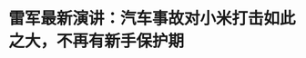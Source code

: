 <!DOCTYPE html>
<html lang="zh-CN">

<head>
    
<title>雷军最新演讲：汽车事故对小米打击如此之大，不再有新手保护期_腾讯新闻</title>
<meta name="keywords" content="雷军,汽车事故,小米汽车,小米,soc芯片,汽车安全,交通事故,soc">
<meta name="description" content="界面新闻记者 | 宋佳楠5月15日晚，有消息称，雷军在小米价值观大赛后面向所有小米员工发表了最新演讲，内容涉及此前备受外界关注的小米SU7事故，以及自研手机SoC芯片玄戒O1的相关消息。雷军提到，三月底的一场交通事故给小米带来了巨大影响。“我们受到了狂风暴雨般的质疑、批评和指责，我和同事们一样，一下子都懵了。但是...">
<meta name="author" content="腾讯网">
<meta name="copyright" content="Copyright 1998 - 2025 Tencent. All Rights Reserved">
<meta property="og:type" content="news" />

<meta property="og:title" content="雷军最新演讲：汽车事故对小米打击如此之大，不再有新手保护期_腾讯新闻" />
<meta property="og:description" content="界面新闻记者 | 宋佳楠5月15日晚，有消息称，雷军在小米价值观大赛后面向所有小米员工发表了最新演讲，内容涉及此前备受外界关注的小米SU7事故，以及自研手机SoC芯片玄戒O1的相关消息。雷军提到，三月底的一场交通事故给小米带来了巨大影响。“我们受到了狂风暴雨般的质疑、批评和指责，我和同事们一样，一下子都懵了。但是..." />
<meta property="og:url" content="https://news.qq.com/rain/a/20250516A036IM00" />
<meta property="og:image" content="https://inews.gtimg.com/news_ls/OTtNxvWna6-8s5TcJ3FoQSyRXzFhjIE9ZdByalN0lJ_rkAA_640330/0" />
<meta property="article:author" content="界面新闻" />
<meta property="article:published_time" content="2025-05-16 10:36:14" />
<meta property="category" content="auto" />

<meta name="baidu-site-verification" content="jJeIJ5X7pP" />
    <meta charset="utf-8" />
<meta http-equiv="X-UA-Compatible" content="IE=Edge" />
<meta name="viewport" content="width=device-width, initial-scale=1, shrink-to-fit=no" />
<link rel="dns-prefetch" href="mat1.gtimg.com">
<link rel="dns-prefetch" href="i.news.qq.com">
<link rel="shortcut icon" href="https://mat1.gtimg.com/qqcdn/qqindex2021/favicon.ico">
<script nomodule="true" src="https://mat1.gtimg.com/qqcdn/qqindex2021/common-static/20240515201444/core3-37-1.min.js"></script>
<script>
  try {
    if (!window.IntersectionObserver) {
      var observerScript = document.createElement('script');
      observerScript.src = "https://mat1.gtimg.com/qqcdn/qqindex2021/common-static/20241024141058/intersection-observer-polyfill.js";
      document.head.appendChild(observerScript);
    }
  } catch (error) {}
</script>

<script>
  try {
    if (!Element.prototype.scrollTo) {
      var scrollScript = document.createElement('script');
      scrollScript.src = "https://mat1.gtimg.com/qqcdn/qqindex2021/common-static/20241025153001/scroll-behavior-polyfill.js";
      document.head.appendChild(scrollScript);
    }
  } catch (error) {}
</script>
<script>
  try {
    if ('scrollRestoration' in window.history) {
      window.history.scrollRestoration = 'manual';
    }
    window.isPcClient = Boolean(window.electron) && (
      window.navigator.userAgent.indexOf('pc-client') > 0 ||
      window.navigator.userAgent.indexOf('TencentNews') > 0
    );
  } catch {}
</script>
<script>
  try {
    if (window.isPcClient) {
      var bodyStyle = document.createElement('style');
      bodyStyle.innerText = 'body{ zoom: 0.95 }';
      document.head.appendChild(bodyStyle);
    }
  } catch {}
</script>
<script>
  window.DATA = {"url":"https://view.inews.qq.com/a/20250516A036IM00","article_id":"20250516A036IM00","article_type":"0","title":"雷军最新演讲：汽车事故对小米打击如此之大，不再有新手保护期","desc":"界面新闻记者 | 宋佳楠5月15日晚，有消息称，雷军在小米价值观大赛后面向所有小米员工发表了最新演讲，内容涉及此前备受外界关注的小米SU7事故，以及自研手机SoC芯片玄戒O1的相关消息。雷军提到，三月底的一场交通事故给小米带来了巨大影响。“我们受到了狂风暴雨般的质疑、批评和指责，我和同事们一样，一下子都懵了。但是...","iNewsRecommendLevel":1,"abstract":"界面新闻记者 | 宋佳楠5月15日晚，有消息称，雷军在小米价值观大赛后面向所有小米员工发表了最新演讲，内容涉及此前备受外界关注的小米SU7事故，以及自研手机SoC芯片玄戒O1的相关消息。雷军提到，三月底的一场交通事故给小米带来了巨大影响。“我们受到了狂风暴雨般的质疑、批评和指责，我和同事们一样，一下子都懵了。但是...","catalog1":"auto","ad_channel_sign":"auto","introduction":"","media":"界面新闻","media_id":"5564731","pubtime":"2025-05-16 10:36:14","comment_id":"8412234447","political":0,"cmsId":"20250516A036IM00","cms_id":"20250516A036IM00","closeAllAd":0,"closeAllFavorite":false,"originContent":{"directory":{"ai_list":null,"enable":2,"list":null},"key_points_show":["小米创始人雷军首次回应SU7事故，表示受到狂风暴雨般的指责，意识到公众对小米的高期待和严要求。","雷军表示，小米不再只是行业新人，需要承担起大公司、行业领导者的责任，汽车安全领域要做到行业领先。","预计月底发布自主研发的手机SoC芯片玄戒O1，这是小米造芯10年阶段性的成果，也是小米突破硬核科技的新起点。","由于事故影响，小米取消了原计划的很多庆典、总结、规划活动，要认真总结过去5年的得与失。"],"text":"\u003cdiv class=\"rich_media_content\"\u003e\u003cblockquote\u003e\u003cp\u003e界面新闻记者 | 宋佳楠\u003c/p\u003e\u003c/blockquote\u003e\u003c!--VIDEO_0--\u003e\u003cp type=\"desc\" style=\"color: rgb(136, 136, 136); font-size: 13px; line-height: 14px; margin-bottom: 22px; margin-top: 8px; text-align: center\"\u003e雷军最新线下演讲，首次回应SU7事故，“受到了狂风暴雨般的指责”，公众对小米的要求远超想象，小米会成为行业同档最安全的车\u003c/p\u003e\u003cp\u003e5月15日晚，有消息称，\u003c!--VERTICAL_CARD_BEGIN_0--\u003e雷军\u003c!--VERTICAL_CARD_END_0--\u003e在小米价值观大赛后面向所有小米员工发表了最新演讲，内容涉及此前备受外界关注的小米SU7事故，以及自研手机SoC芯片玄戒O1的相关消息。\u003c/p\u003e\u003cp\u003e雷军提到，三月底的一场交通事故给小米带来了巨大影响。“我们受到了狂风暴雨般的质疑、批评和指责，我和同事们一样，一下子都懵了。但是谁也没有想到，这一场事故的影响如此之大，对我们\u003c!--SECURE_LINK_BEGIN_0--\u003e小米\u003c!--SECURE_LINK_END_0--\u003e的打击也如此之大。”\u003c/p\u003e\u003cp\u003e雷军称，这场事故让小米意识到公众对其的高期待和严要求，也标志着小米不再只是行业新人，而需要承担起大公司、行业领导者的责任。\u003c/p\u003e\u003cp\u003e他还回顾了四年前小米决定造车时，自己就对汽车安全问题格外担忧。然而，事故的发生让他们认识到，公众的期待远超想象，小米必须在汽车安全领域做到行业领先，甚至成为最安全的车，而不仅仅是合规或达到行业平均水平。\u003c/p\u003e\u003cp\u003e此外，雷军在演讲中宣布，小米自主研发的手机SoC芯片 “玄戒O1” 预计月底发布，称这是小米造芯10年阶段性的成果，也是小米突破硬核科技的新起点。\u003c/p\u003e\u003cp\u003e今年是小米的15周年。雷军透露，原计划有很多庆典、总结、规划活动，但大部分都取消了。他认为，还是要认真总结过去5年的得与失。\u003c/p\u003e\u003ch3\u003e\u003cstrong\u003e以下为演讲摘录：\u003c/strong\u003e\u003c/h3\u003e\u003cp\u003e今年是我们小米创业的15周年，这是一个大日子，我们也为15周年准备了一系列的庆典活动。 但是，三月底，一场突如其来的交通事故把这一切都击碎了。我们受到了狂风暴雨般的质疑、批评和指责，我和同事们一样，一下子都懵了。\u003c/p\u003e\u003cp\u003e一位熟悉汽车行业的朋友告诉我：“造车，遭遇交通事故在所难免。” 但是谁也没有想到，这一场事故的影响如此之大，对我们小米的打击也如此之大。\u003c/p\u003e\u003cp\u003e回想四年前，我们决定造车的时候，我就一直特别担心安全问题，所以我们对于汽车的质量和安全无比地重视。经过汽车团队这么多同事们三四年的努力，我们SU7在上市的一年多的时间里面，我觉得质量一直是我们引以为傲的东西，我们在参与的所有的权威机构的评测里面都拿到了最高分。但，万万没有想到，这场交通事故，让我们意识到，公众对我们的期待和要求远超了想象。\u003c!--MID_AD_0--\u003e\u003c!--EOP_0--\u003e\u003c/p\u003e\u003c!--MID_ARTICLE_AD_0--\u003e\u003c!--PARAGRAPH_0--\u003e\u003cp\u003e其实此刻我才真正地意识到，我们一直觉得我们是汽车行业的新人，我们是一家创业的公司。但这一次的事件让我深深地理解，小米今天的规模、影响力、社会关注度都到了非常高的地方，社会和公众要求我们去承担一家真正的大公司行业领导者的责任。我们深刻地意识到，这是我15年的小米无可回避的责任。\u003c!--MID_AD_1--\u003e\u003c!--EOP_1--\u003e\u003c/p\u003e\u003c!--MID_ARTICLE_AD_1--\u003e\u003c!--PARAGRAPH_1--\u003e\u003cp\u003e所以今天我想跟大家分享的是，15岁的小米，不再是行业的新人，我们在任何一个产业里面都没有了新手保护期，我们要有更高的标准和目标。\u003c/p\u003e\u003cp\u003e所以，谈到汽车安全。我想跟大家说的是，我们要在汽车安全的领域成为同档最安全的车。我们要做的不仅仅是合规，也不仅仅是行业领先水平，我们要做的是作为汽车行业的领导者，做出 (超越) 行业水平的安全。\u003c/p\u003e\u003cp\u003e在今年的4月1号，我就在微博中对公众说，小米绝不回避任何问题。绝不回避，就是要求我们直面问题，直面自己，有错就改，持续改进。要做到这一条，我知道非常非常的不容易，这需要我们每个人高度重视，需要我们整个团队齐心协力、团结一心，共同努力。\u003c!--MID_AD_2--\u003e\u003c!--EOP_2--\u003e\u003c/p\u003e\u003c!--MID_ARTICLE_AD_2--\u003e\u003c!--PARAGRAPH_2--\u003e\u003cp\u003e过去的一个多月，我跟集团的管理层、汽车部的同学们开了无数次会。其实会议的主旨只有一条——我们如何系统地去解决问题？我们如何拿出更有说服力的经营和治理表现，去回应公众对我们更高的要求？\u003c/p\u003e\u003cp\u003e今年是小米的15周年，我们原计划规划了很多很多的庆典、总结、规划的活动，但大部分都取消了。无论如何，借这个机会，我认为我们还是要认真地总结一下过去5年的得与失。\u003c/p\u003e\u003cp\u003e我个人认为，小米在过去的5年，最重要的就是我们始终坚持了技术为本。5年前，我们提出了全新的目标 —— 致力成为全球新一代的硬核科技的引领者。5年前，我们明确地承诺了五年的研发投入要超过1000亿，要加大核心技术的研发，到现在，我们大约投了1050亿，今年一年的投入预计就会超过300个亿。\u003c!--MID_AD_3--\u003e\u003c!--EOP_3--\u003e\u003c/p\u003e\u003c!--MID_ARTICLE_AD_3--\u003e\u003c!--PARAGRAPH_3--\u003e\u003cp\u003e今天在这里，我想跟大家分享一个无比重要的消息：我们自主研发的手机SoC芯片 玄戒O1，预计月底发布。\u003c/p\u003e\u003cp\u003e这是我们小米造芯10年阶段性的成果，也是小米突破硬核科技的新起点。造芯片是公众和米粉朋友们对我们殷切的期待，更是小米迈向硬核科技引领者的必由之路，我们小米将勇往直前。\u003c/p\u003e\u003cp\u003e2019年，是我们曾经非常困难的一段时间，那时我们面临着内忧外患的各种问题。就是在那一年年底的供应商大会上，我跟产业链的合作伙伴说过这句话：“疾风知劲草，路遥知马力。 ”我相信，到今天为止，各位合作伙伴们可能都清晰地看到，今天的小米比5年前强大了很多。到今天为止，我们小米已经创办了15年。 这么多年的跌宕起伏，风雨历程，我们都已经证明了我们的韧性。\u003c!--MID_AD_4--\u003e\u003c!--EOP_4--\u003e\u003c/p\u003e\u003c!--MID_ARTICLE_AD_4--\u003e\u003c!--PARAGRAPH_4--\u003e\u003cp\u003e我还记得创办的时候，我以为大家需要15年时间才能真正理解和认可小米，今天看来，我们还是太乐观了，15年还不够。但没有关系，我们就继续走下去，直到我们被完全证明的那一天。\u003c/p\u003e\u003cp\u003e今天的小米远远不是最强大的，但我相信，在坚持、韧性、不服输、打不倒的方面，没有人比我们更有毅力，更有耐心。\u003c/p\u003e\u003cdiv powered-by=\"qqnews_ex-editor\"\u003e\u003c/div\u003e\u003cstyle\u003e.rich_media_content{--news-tabel-th-night-color: #444444;--news-font-day-color: #333;--news-font-night-color: #d9d9d9;--news-bottom-distance: 22px}.rich_media_content p:not([data-exeditor-arbitrary-box=image-box]){letter-spacing:.5px;line-height:30px;margin-bottom:var(--news-bottom-distance);word-wrap:break-word}.rich_media_content{color:var(--news-font-day-color);font-size:18px}@media(prefers-color-scheme:dark){body:not([data-weui-theme=light]):not([dark-mode-disable=true]) .rich_media_content p:not([data-exeditor-arbitrary-box=image-box]){letter-spacing:.5px;line-height:30px;margin-bottom:var(--news-bottom-distance);word-wrap:break-word}body:not([data-weui-theme=light]):not([dark-mode-disable=true]) .rich_media_content{color:var(--news-font-night-color)}}.data_color_scheme_dark .rich_media_content p:not([data-exeditor-arbitrary-box=image-box]){letter-spacing:.5px;line-height:30px;margin-bottom:var(--news-bottom-distance);word-wrap:break-word}.data_color_scheme_dark .rich_media_content{color:var(--news-font-night-color)}.data_color_scheme_dark .rich_media_content{font-size:18px}.rich_media_content p[data-exeditor-arbitrary-box=image-box]{margin-bottom:11px}.rich_media_content\u003ediv:not(.qnt-video),.rich_media_content\u003esection{margin-bottom:var(--news-bottom-distance)}.rich_media_content hr{margin-bottom:var(--news-bottom-distance)}.rich_media_content .link_list{margin:0;margin-top:20px;min-height:0!important}.rich_media_content blockquote{background:#f9f9f9;border-left:6px solid #ccc;margin:1.5em 10px;padding:.5em 10px}.rich_media_content blockquote p{margin-bottom:0!important}.data_color_scheme_dark .rich_media_content blockquote{background:#323232}@media(prefers-color-scheme:dark){body:not([data-weui-theme=light]):not([dark-mode-disable=true]) .rich_media_content blockquote{background:#323232}}.rich_media_content ol[data-ex-list]{--ol-start: 1;--ol-list-style-type: decimal;list-style-type:none;counter-reset:olCounter calc(var(--ol-start,1) - 1);position:relative}.rich_media_content ol[data-ex-list]\u003eli\u003e:first-child::before{content:counter(olCounter,var(--ol-list-style-type)) '. ';counter-increment:olCounter;font-variant-numeric:tabular-nums;display:inline-block}.rich_media_content ul[data-ex-list]{--ul-list-style-type: circle;list-style-type:none;position:relative}.rich_media_content ul[data-ex-list].nonUnicode-list-style-type\u003eli\u003e:first-child::before{content:var(--ul-list-style-type) ' ';font-variant-numeric:tabular-nums;display:inline-block;transform:scale(0.5)}.rich_media_content ul[data-ex-list].unicode-list-style-type\u003eli\u003e:first-child::before{content:var(--ul-list-style-type) ' ';font-variant-numeric:tabular-nums;display:inline-block;transform:scale(0.8)}.rich_media_content ol:not([data-ex-list]){padding-left:revert}.rich_media_content ul:not([data-ex-list]){padding-left:revert}.rich_media_content table{display:table;border-collapse:collapse;margin-bottom:var(--news-bottom-distance)}.rich_media_content table th,.rich_media_content table td{word-wrap:break-word;border:1px solid #ddd;white-space:nowrap;padding:2px 5px}.rich_media_content table th{font-weight:700;background-color:#f0f0f0;text-align:left}.rich_media_content table p{margin-bottom:0!important}.data_color_scheme_dark .rich_media_content table th{background:var(--news-tabel-th-night-color)}@media(prefers-color-scheme:dark){body:not([data-weui-theme=light]):not([dark-mode-disable=true]) .rich_media_content table th{background:var(--news-tabel-th-night-color)}}.rich_media_content .qqnews_image_desc,.rich_media_content p[type=om-image-desc]{line-height:20px!important;text-align:center!important;font-size:14px!important;color:#666!important}.rich_media_content div[data-exeditor-arbitrary-box=wrap]:not([data-exeditor-arbitrary-box-special-style]){max-width:100%}.rich_media_content .qqnews-content{--wmfont: 0;--wmcolor: transparent;font-size:var(--wmfont);color:var(--wmcolor);line-height:var(--wmfont)!important;margin-bottom:var(--wmfont)!important}.rich_media_content .qqnews_sign_emphasis{background:#f7f7f7}.rich_media_content .qqnews_sign_emphasis ol{word-wrap:break-word;border:none;color:#5c5c5c;line-height:28px;list-style:none;margin:14px 0 6px;padding:16px 15px 4px}.rich_media_content .qqnews_sign_emphasis p{margin-bottom:12px!important}.rich_media_content .qqnews_sign_emphasis ol\u003eli\u003ep{padding-left:30px}.rich_media_content .qqnews_sign_emphasis ol\u003eli{list-style:none}.rich_media_content .qqnews_sign_emphasis ol\u003eli\u003ep:first-child::before{margin-left:-30px;content:counter(olCounter,decimal) ''!important;counter-increment:olCounter!important;font-variant-numeric:tabular-nums!important;background:#37f;border-radius:2px;color:#fff;font-size:15px;font-style:normal;text-align:center;line-height:18px;width:18px;height:18px;margin-right:12px;position:relative;top:-1px}.data_color_scheme_dark .rich_media_content .qqnews_sign_emphasis{background:#262626}.data_color_scheme_dark .rich_media_content .qqnews_sign_emphasis ol\u003eli\u003ep{color:#a9a9a9}@media(prefers-color-scheme:dark){body:not([data-weui-theme=light]):not([dark-mode-disable=true]) .rich_media_content .qqnews_sign_emphasis{background:#262626}body:not([data-weui-theme=light]):not([dark-mode-disable=true]) .rich_media_content .qqnews_sign_emphasis ol\u003eli\u003ep{color:#a9a9a9}}.rich_media_content h1,.rich_media_content h2,.rich_media_content h3,.rich_media_content h4,.rich_media_content h5,.rich_media_content h6{margin-bottom:var(--news-bottom-distance);font-weight:700}.rich_media_content h1{font-size:20px}.rich_media_content h2,.rich_media_content h3{font-size:19px}.rich_media_content h4,.rich_media_content h5,.rich_media_content h6{font-size:18px}.rich_media_content li:empty{display:none}.rich_media_content ul,.rich_media_content ol{margin-bottom:var(--news-bottom-distance)}.rich_media_content div\u003ep:only-child{margin-bottom:0!important}.rich_media_content .cms-cke-widget-title-wrap p{margin-bottom:0!important}\u003c/style\u003e\u003c/div\u003e","version":"v2"},"originAttribute":{"VERTICAL_CARD_BEGIN_0":{"a_version":"21_android_7.4.57","desc":"雷军","detail_url":"qqnews://article_9528?act=ai_chat\u0026vertical_card_type=ai\u0026vertical_card_desc=%E9%9B%B7%E5%86%9B\u0026a_version=21_android_7.4.57\u0026i_version=11.0_qqnews_7.4.70","i_version":"11.0_qqnews_7.4.70","previous_context":"界面新闻记者 | 宋佳楠雷军最新线下演讲，首次回应SU7事故，“受到了狂风暴雨般的指责”，公众对小米的要求远超想象，小米会成为行业同档最安全的车5月15日晚，有消息称，","subsequent_context":"在小米价值观大赛后面向所有小米员工发表了最新演讲，内容涉及此前备受外界关注的小米SU7事故，以及自研手机SoC芯片玄戒O1的相关消息。雷军提到，三月底的一场交通事故给小米带来了巨大影响。“我们受到了狂","type":"ai","url":"qqnews://article_9528?act=ai_chat\u0026vertical_card_type=ai\u0026vertical_card_desc=%E9%9B%B7%E5%86%9B\u0026jumpinfo=%7B%22scene%22%3A%22algo_scribe_words%22%2C%22sentence%22%3A%22%E9%9B%B7%E5%86%9B%22%2C%22sentenceContext%22%3A%22%E7%95%8C%E9%9D%A2%E6%96%B0%E9%97%BB%E8%AE%B0%E8%80%85+%7C+%E5%AE%8B%E4%BD%B3%E6%A5%A0%E9%9B%B7%E5%86%9B%E6%9C%80%E6%96%B0%E7%BA%BF%E4%B8%8B%E6%BC%94%E8%AE%B2%EF%BC%8C%E9%A6%96%E6%AC%A1%E5%9B%9E%E5%BA%94SU7%E4%BA%8B%E6%95%85%EF%BC%8C%E2%80%9C%E5%8F%97%E5%88%B0%E4%BA%86%E7%8B%82%E9%A3%8E%E6%9A%B4%E9%9B%A8%E8%88%AC%E7%9A%84%E6%8C%87%E8%B4%A3%E2%80%9D%EF%BC%8C%E5%85%AC%E4%BC%97%E5%AF%B9%E5%B0%8F%E7%B1%B3%E7%9A%84%E8%A6%81%E6%B1%82%E8%BF%9C%E8%B6%85%E6%83%B3%E8%B1%A1%EF%BC%8C%E5%B0%8F%E7%B1%B3%E4%BC%9A%E6%88%90%E4%B8%BA%E8%A1%8C%E4%B8%9A%E5%90%8C%E6%A1%A3%E6%9C%80%E5%AE%89%E5%85%A8%E7%9A%84%E8%BD%A65%E6%9C%8815%E6%97%A5%E6%99%9A%EF%BC%8C%E6%9C%89%E6%B6%88%E6%81%AF%E7%A7%B0%EF%BC%8C%7B%E9%9B%B7%E5%86%9B%7D%E5%9C%A8%E5%B0%8F%E7%B1%B3%E4%BB%B7%E5%80%BC%E8%A7%82%E5%A4%A7%E8%B5%9B%E5%90%8E%E9%9D%A2%E5%90%91%E6%89%80%E6%9C%89%E5%B0%8F%E7%B1%B3%E5%91%98%E5%B7%A5%E5%8F%91%E8%A1%A8%E4%BA%86%E6%9C%80%E6%96%B0%E6%BC%94%E8%AE%B2%EF%BC%8C%E5%86%85%E5%AE%B9%E6%B6%89%E5%8F%8A%E6%AD%A4%E5%89%8D%E5%A4%87%E5%8F%97%E5%A4%96%E7%95%8C%E5%85%B3%E6%B3%A8%E7%9A%84%E5%B0%8F%E7%B1%B3SU7%E4%BA%8B%E6%95%85%EF%BC%8C%E4%BB%A5%E5%8F%8A%E8%87%AA%E7%A0%94%E6%89%8B%E6%9C%BASoC%E8%8A%AF%E7%89%87%E7%8E%84%E6%88%92O1%E7%9A%84%E7%9B%B8%E5%85%B3%E6%B6%88%E6%81%AF%E3%80%82%E9%9B%B7%E5%86%9B%E6%8F%90%E5%88%B0%EF%BC%8C%E4%B8%89%E6%9C%88%E5%BA%95%E7%9A%84%E4%B8%80%E5%9C%BA%E4%BA%A4%E9%80%9A%E4%BA%8B%E6%95%85%E7%BB%99%E5%B0%8F%E7%B1%B3%E5%B8%A6%E6%9D%A5%E4%BA%86%E5%B7%A8%E5%A4%A7%E5%BD%B1%E5%93%8D%E3%80%82%E2%80%9C%E6%88%91%E4%BB%AC%E5%8F%97%E5%88%B0%E4%BA%86%E7%8B%82%22%2C%22source%22%3A%22article_sharepage_scribewords%22%7D","urls":{"qqcom":{"pc_url":"qqnews://article_9528?act=ai_chat\u0026vertical_card_type=ai\u0026vertical_card_desc=%E9%9B%B7%E5%86%9B\u0026jumpinfo=%7B%22scene%22%3A%22algo_scribe_words%22%2C%22sentence%22%3A%22%E9%9B%B7%E5%86%9B%22%2C%22sentenceContext%22%3A%22%E7%95%8C%E9%9D%A2%E6%96%B0%E9%97%BB%E8%AE%B0%E8%80%85+%7C+%E5%AE%8B%E4%BD%B3%E6%A5%A0%E9%9B%B7%E5%86%9B%E6%9C%80%E6%96%B0%E7%BA%BF%E4%B8%8B%E6%BC%94%E8%AE%B2%EF%BC%8C%E9%A6%96%E6%AC%A1%E5%9B%9E%E5%BA%94SU7%E4%BA%8B%E6%95%85%EF%BC%8C%E2%80%9C%E5%8F%97%E5%88%B0%E4%BA%86%E7%8B%82%E9%A3%8E%E6%9A%B4%E9%9B%A8%E8%88%AC%E7%9A%84%E6%8C%87%E8%B4%A3%E2%80%9D%EF%BC%8C%E5%85%AC%E4%BC%97%E5%AF%B9%E5%B0%8F%E7%B1%B3%E7%9A%84%E8%A6%81%E6%B1%82%E8%BF%9C%E8%B6%85%E6%83%B3%E8%B1%A1%EF%BC%8C%E5%B0%8F%E7%B1%B3%E4%BC%9A%E6%88%90%E4%B8%BA%E8%A1%8C%E4%B8%9A%E5%90%8C%E6%A1%A3%E6%9C%80%E5%AE%89%E5%85%A8%E7%9A%84%E8%BD%A65%E6%9C%8815%E6%97%A5%E6%99%9A%EF%BC%8C%E6%9C%89%E6%B6%88%E6%81%AF%E7%A7%B0%EF%BC%8C%7B%E9%9B%B7%E5%86%9B%7D%E5%9C%A8%E5%B0%8F%E7%B1%B3%E4%BB%B7%E5%80%BC%E8%A7%82%E5%A4%A7%E8%B5%9B%E5%90%8E%E9%9D%A2%E5%90%91%E6%89%80%E6%9C%89%E5%B0%8F%E7%B1%B3%E5%91%98%E5%B7%A5%E5%8F%91%E8%A1%A8%E4%BA%86%E6%9C%80%E6%96%B0%E6%BC%94%E8%AE%B2%EF%BC%8C%E5%86%85%E5%AE%B9%E6%B6%89%E5%8F%8A%E6%AD%A4%E5%89%8D%E5%A4%87%E5%8F%97%E5%A4%96%E7%95%8C%E5%85%B3%E6%B3%A8%E7%9A%84%E5%B0%8F%E7%B1%B3SU7%E4%BA%8B%E6%95%85%EF%BC%8C%E4%BB%A5%E5%8F%8A%E8%87%AA%E7%A0%94%E6%89%8B%E6%9C%BASoC%E8%8A%AF%E7%89%87%E7%8E%84%E6%88%92O1%E7%9A%84%E7%9B%B8%E5%85%B3%E6%B6%88%E6%81%AF%E3%80%82%E9%9B%B7%E5%86%9B%E6%8F%90%E5%88%B0%EF%BC%8C%E4%B8%89%E6%9C%88%E5%BA%95%E7%9A%84%E4%B8%80%E5%9C%BA%E4%BA%A4%E9%80%9A%E4%BA%8B%E6%95%85%E7%BB%99%E5%B0%8F%E7%B1%B3%E5%B8%A6%E6%9D%A5%E4%BA%86%E5%B7%A8%E5%A4%A7%E5%BD%B1%E5%93%8D%E3%80%82%E2%80%9C%E6%88%91%E4%BB%AC%E5%8F%97%E5%88%B0%E4%BA%86%E7%8B%82%22%2C%22source%22%3A%22article_sharepage_scribewords%22%7D"},"web":{"h5_url":"qqnews://article_9528?act=ai_chat\u0026vertical_card_type=ai\u0026vertical_card_desc=%E9%9B%B7%E5%86%9B\u0026jumpinfo=%7B%22scene%22%3A%22algo_scribe_words%22%2C%22sentence%22%3A%22%E9%9B%B7%E5%86%9B%22%2C%22sentenceContext%22%3A%22%E7%95%8C%E9%9D%A2%E6%96%B0%E9%97%BB%E8%AE%B0%E8%80%85+%7C+%E5%AE%8B%E4%BD%B3%E6%A5%A0%E9%9B%B7%E5%86%9B%E6%9C%80%E6%96%B0%E7%BA%BF%E4%B8%8B%E6%BC%94%E8%AE%B2%EF%BC%8C%E9%A6%96%E6%AC%A1%E5%9B%9E%E5%BA%94SU7%E4%BA%8B%E6%95%85%EF%BC%8C%E2%80%9C%E5%8F%97%E5%88%B0%E4%BA%86%E7%8B%82%E9%A3%8E%E6%9A%B4%E9%9B%A8%E8%88%AC%E7%9A%84%E6%8C%87%E8%B4%A3%E2%80%9D%EF%BC%8C%E5%85%AC%E4%BC%97%E5%AF%B9%E5%B0%8F%E7%B1%B3%E7%9A%84%E8%A6%81%E6%B1%82%E8%BF%9C%E8%B6%85%E6%83%B3%E8%B1%A1%EF%BC%8C%E5%B0%8F%E7%B1%B3%E4%BC%9A%E6%88%90%E4%B8%BA%E8%A1%8C%E4%B8%9A%E5%90%8C%E6%A1%A3%E6%9C%80%E5%AE%89%E5%85%A8%E7%9A%84%E8%BD%A65%E6%9C%8815%E6%97%A5%E6%99%9A%EF%BC%8C%E6%9C%89%E6%B6%88%E6%81%AF%E7%A7%B0%EF%BC%8C%7B%E9%9B%B7%E5%86%9B%7D%E5%9C%A8%E5%B0%8F%E7%B1%B3%E4%BB%B7%E5%80%BC%E8%A7%82%E5%A4%A7%E8%B5%9B%E5%90%8E%E9%9D%A2%E5%90%91%E6%89%80%E6%9C%89%E5%B0%8F%E7%B1%B3%E5%91%98%E5%B7%A5%E5%8F%91%E8%A1%A8%E4%BA%86%E6%9C%80%E6%96%B0%E6%BC%94%E8%AE%B2%EF%BC%8C%E5%86%85%E5%AE%B9%E6%B6%89%E5%8F%8A%E6%AD%A4%E5%89%8D%E5%A4%87%E5%8F%97%E5%A4%96%E7%95%8C%E5%85%B3%E6%B3%A8%E7%9A%84%E5%B0%8F%E7%B1%B3SU7%E4%BA%8B%E6%95%85%EF%BC%8C%E4%BB%A5%E5%8F%8A%E8%87%AA%E7%A0%94%E6%89%8B%E6%9C%BASoC%E8%8A%AF%E7%89%87%E7%8E%84%E6%88%92O1%E7%9A%84%E7%9B%B8%E5%85%B3%E6%B6%88%E6%81%AF%E3%80%82%E9%9B%B7%E5%86%9B%E6%8F%90%E5%88%B0%EF%BC%8C%E4%B8%89%E6%9C%88%E5%BA%95%E7%9A%84%E4%B8%80%E5%9C%BA%E4%BA%A4%E9%80%9A%E4%BA%8B%E6%95%85%E7%BB%99%E5%B0%8F%E7%B1%B3%E5%B8%A6%E6%9D%A5%E4%BA%86%E5%B7%A8%E5%A4%A7%E5%BD%B1%E5%93%8D%E3%80%82%E2%80%9C%E6%88%91%E4%BB%AC%E5%8F%97%E5%88%B0%E4%BA%86%E7%8B%82%22%2C%22source%22%3A%22article_sharepage_scribewords%22%7D"}}},"VERTICAL_CARD_END_0":{"show_type":"6"},"VIDEO_0":{"asDownloader":"","asSensitiveNormal":"","aspect":"0.56","card":{"chlid":"5005157","chlname":"蓝鲸新闻","desc":"上海报业集团主管主办，影响有影响力的人","icon":"http://inews.gtimg.com/newsapp_ls/0/1198611087_200200/0","msgEntry":1,"uin":"ec28ad2d11bb78e463244d61d15b690754","update_frequency":"0","vip_desc":"蓝鲸财经官方账号","vip_icon_night":"http://inews.gtimg.com/newsapp_ls/0/14876052067/0","vip_place":"left","vip_type":"30012","vip_icon":"http://inews.gtimg.com/newsapp_ls/0/14876051701/0","vip_type_new":"30012","suid":"8QMd33lb5IcZuTzb","liveInfo":{},"cpLevel":1,"answerer_status":1,"answererStatus":1},"desc":"","duration":"00:36","height":360,"id":"20250516V02X9800","img":"https://puui.qpic.cn/vpic_cover/h1142g73icj/h1142g73icj_hz.jpg/0","jumpword":"","playmode":1,"playurl":"http://inews.qq.com/webVideo?vid=h1142g73icj\u0026img=https%3A%2F%2Fpuui.qpic.cn%2Fvpic_cover%2Fh1142g73icj%2Fh1142g73icj_hz.jpg%2F0\u0026appver=16.7.1_qqcom_7.2.40","screenType":-1,"style":"","title":"雷军最新线下演讲，首次回应SU7事故，“受到了狂风暴雨般的指责”，公众对小米的要求远超想象，小米会成为行业同档最安全的车","vid":"h1142g73icj","videosourcetype":1,"width":640}},"selfDeclare":{},"userAddress":"北京","card":{"chlid":"5564731","chlname":"界面新闻","desc":"界面是中国最大的商业新闻和社交平台，只服务于独立思考的人群","icon":"http://inews.gtimg.com/newsapp_ls/0/1469734382_200200/0","msgEntry":1,"uin":"ec1210a79c9ef218f6c1cd5ea3ab881fa2","update_frequency":"0","vip_desc":"界面新闻官方账号","vip_icon_night":"http://inews.gtimg.com/newsapp_ls/0/14876049528/0","vip_place":"left","vip_type":"30013","vip_icon":"http://inews.gtimg.com/newsapp_ls/0/14876049251/0","vip_type_new":"30013","suid":"8QMc3HhU640dvD/d","liveInfo":{},"cpLevel":1},"interationCount":{"like":112,"collect":83,"share":75},"payment_info":{},"article_is_pay":false,"payment_column_info_v1":{"is_column_pay":false,"read_count_all":0},"tag_info_item":null,"contentWordsNum":1816,"extraProperty":{"FeedbackDetailDisableInsert":0,"zanSkinType":""},"relateWelfare":{},"aiSwitch":true,"isOversize":false,"videoArr":[]};
</script>
<script>
  window.channelInfo = {"channelConfig":{"channelNav":[{"_auto_id":"1","active_alien_img":"","alien_img":"","channel_id":"news_news_home","is_local":"0","link":"https://www.qq.com","name_cn":"首页","name_en":"home"},{"_auto_id":"2","active_alien_img":"","alien_img":"","channel_id":"news_news_top","is_local":"0","link":"","name_cn":"要闻","name_en":"news"},{"_auto_id":"4","active_alien_img":"","alien_img":"","channel_id":"news_news_bj","is_local":"1","link":"","name_cn":"北京","name_en":"bj"},{"_auto_id":"5","active_alien_img":"","alien_img":"","channel_id":"news_news_finance","is_local":"0","link":"","name_cn":"财经","name_en":"finance"},{"_auto_id":"6","active_alien_img":"","alien_img":"","channel_id":"news_news_tech","is_local":"0","link":"","name_cn":"科技","name_en":"tech"},{"_auto_id":"7","active_alien_img":"","alien_img":"","channel_id":"tv","is_local":"0","link":"https://v.qq.com/channel/tv/?ptag=qqnews","name_cn":"电视剧","name_en":"tv"},{"_auto_id":"8","active_alien_img":"","alien_img":"","channel_id":"news_news_qa","is_local":"0","link":"","name_cn":"热问","name_en":"qa"},{"_auto_id":"9","active_alien_img":"","alien_img":"","channel_id":"news_news_ent","is_local":"0","link":"","name_cn":"娱乐","name_en":"ent"},{"_auto_id":"10","active_alien_img":"","alien_img":"","channel_id":"variety","is_local":"0","link":"https://v.qq.com/channel/variety/?ptag=qqnews","name_cn":"综艺","name_en":"variety"},{"_auto_id":"11","active_alien_img":"","alien_img":"","channel_id":"news_news_sports","is_local":"0","link":"","name_cn":"体育","name_en":"sports"},{"_auto_id":"13","active_alien_img":"","alien_img":"","channel_id":"news_news_nba","is_local":"0","link":"","name_cn":"NBA","name_en":"nba"},{"_auto_id":"14","active_alien_img":"","alien_img":"","channel_id":"news_news_world","is_local":"0","link":"","name_cn":"国际","name_en":"world"},{"_auto_id":"15","active_alien_img":"","alien_img":"","channel_id":"news_news_mil","is_local":"0","link":"","name_cn":"军事","name_en":"milite"},{"_auto_id":"16","active_alien_img":"","alien_img":"","channel_id":"news_news_auto","is_local":"0","link":"","name_cn":"汽车","name_en":"auto"},{"_auto_id":"17","active_alien_img":"","alien_img":"","channel_id":"news_news_house","is_local":"0","link":"","name_cn":"房产","name_en":"house"},{"_auto_id":"18","active_alien_img":"","alien_img":"","channel_id":"news_news_edu","is_local":"0","link":"","name_cn":"教育","name_en":"edu"},{"_auto_id":"19","active_alien_img":"","alien_img":"","channel_id":"news_news_antip","is_local":"0","link":"","name_cn":"健康","name_en":"health"},{"_auto_id":"20","active_alien_img":"","alien_img":"","channel_id":"news_news_video","is_local":"0","link":"","name_cn":"视频","name_en":"video"},{"_auto_id":"21","active_alien_img":"","alien_img":"","channel_id":"news_news_game","is_local":"0","link":"","name_cn":"游戏","name_en":"games"},{"_auto_id":"22","active_alien_img":"","alien_img":"","channel_id":"news_news_nchupin","is_local":"0","link":"","name_cn":"眼界","name_en":"chupin"},{"_auto_id":"24","active_alien_img":"","alien_img":"","channel_id":"news_news_football","is_local":"0","link":"","name_cn":"足球","name_en":"football"},{"_auto_id":"25","active_alien_img":"","alien_img":"","channel_id":"news_news_kepu","is_local":"0","link":"","name_cn":"科学","name_en":"kepu"},{"_auto_id":"26","active_alien_img":"","alien_img":"","channel_id":"news_news_digi","is_local":"0","link":"","name_cn":"数码","name_en":"digi"},{"_auto_id":"28","active_alien_img":"","alien_img":"","channel_id":"ymzx","is_local":"0","link":"https://gamer.qq.com/v2/cloudgame/game/96897?ichannel=txxwpc0Ftxxwpc1","name_cn":"元梦之星","name_en":"news_news_ymzx"},{"_auto_id":"31","active_alien_img":"","alien_img":"","channel_id":"movie","is_local":"0","link":"https://v.qq.com/channel/movie/?ptag=qqnews","name_cn":"电影","name_en":"movie"},{"_auto_id":"32","active_alien_img":"","alien_img":"","channel_id":"news_news_esport","is_local":"0","link":"","name_cn":"电竞","name_en":"esport"},{"_auto_id":"34","active_alien_img":"","alien_img":"","channel_id":"news_news_history","is_local":"0","link":"","name_cn":"历史","name_en":"history"},{"_auto_id":"35","active_alien_img":"","alien_img":"","channel_id":"news_news_baby","is_local":"0","link":"","name_cn":"育儿","name_en":"baby"},{"_auto_id":"36","active_alien_img":"","alien_img":"","channel_id":"hbjy","is_local":"0","link":"https://gp.qq.com/act/a20250421mnqlx/news.shtml","name_cn":"和平精英","name_en":"news_news_hbjy"},{"_auto_id":"37","active_alien_img":"","alien_img":"","channel_id":"cloud_gamer","is_local":"0","link":"https://gamer.qq.com/?ichannel=txxwpc0Ftxxwpc1","name_cn":"云游戏","name_en":"cloud_gamer"},{"_auto_id":"38","active_alien_img":"","alien_img":"","channel_id":"news_news_lic","is_local":"0","link":"","name_cn":"理财","name_en":"finance_licai"},{"_auto_id":"39","active_alien_img":"","alien_img":"","channel_id":"news_news_istock","is_local":"0","link":"","name_cn":"股票","name_en":"finance_stock"},{"_auto_id":"40","active_alien_img":"","alien_img":"","channel_id":"ren_min_shi_pin","is_local":"0","link":"https://news.qq.com/omn/author/8QMd3Hld74cbujbY?tab=om_video","name_cn":"人民视频","name_en":"ren_min_shi_pin"},{"_auto_id":"41","active_alien_img":"","alien_img":"","channel_id":"news_news_weather","is_local":"0","link":"https://tianqi.qq.com/index.htm","name_cn":"天气","name_en":"weather"}]}};
</script>
<script>
  window.articleConfig = {"rightConfig":[{"_auto_id":"1","category_key":"default","modules":"{\"moduleList\":[{\"title\":\"作者其他文章\",\"id\":\"user_article\"},{\"title\":\"精选视频\",\"id\":\"video_album\",\"videoType\":\"tag\",\"videoId\":\"aUepxrtchGM=\",\"isSticky\":0},{\"title\":\"下载条\",\"id\":\"download_banner\",\"isSticky\":1},{\"title\":\"热点榜\",\"id\":\"hot_rank_list\",\"isSticky\":1},{\"title\":\"广告推广\",\"id\":\"ssp_ad_module\",\"category\":\"ad_ssp\",\"loid\":\"109\",\"isSticky\":1},{\"title\":\"广告推广位\",\"id\":\"c2s_ad_module\",\"category\":\"right_c2s\",\"path\":\"QQcom_all_Rectangle-1|QQcom_all_Rectangle-2|QQcom_all_Rectangle-3\",\"isSticky\":1}]}"},{"_auto_id":"2","category_key":"ent","modules":"{\"moduleList\":[{\"title\":\"作者其他文章\",\"id\":\"user_article\"},{\"title\":\"精选视频\",\"id\":\"video_album\",\"videoType\":\"tag\",\"videoId\":\"aUepxrtchGM=\"},{\"title\":\"下载条\",\"id\":\"download_banner\",\"isSticky\":1},{\"title\":\"热点榜\",\"id\":\"hot_rank_list\",\"isSticky\":1},{\"title\":\"广告推广\",\"id\":\"ssp_ad_module\",\"category\":\"ad_ssp\",\"loid\":\"109\",\"isSticky\":1},{\"title\":\"广告推广\",\"id\":\"ssp_ad_module\",\"category\":\"ad_ssp\",\"loid\":\"117\",\"isSticky\":1}]}"},{"_auto_id":"3","category_key":"game","modules":"{\"moduleList\":[{\"title\":\"作者其他文章\",\"id\":\"user_article\"},{\"title\":\"精选视频\",\"id\":\"video_album\",\"videoType\":\"tag\",\"videoId\":\"aUepxrtchGM=\"},{\"title\":\"热门游戏\",\"id\":\"recommend_game\",\"isSticky\":0},{\"title\":\"下载条\",\"id\":\"download_banner\",\"isSticky\":1},{\"title\":\"热点榜\",\"id\":\"hot_rank_list\",\"isSticky\":1},{\"title\":\"广告推广\",\"id\":\"ssp_ad_module\",\"category\":\"ad_ssp\",\"loid\":\"109\",\"isSticky\":1},{\"title\":\"广告推广位\",\"id\":\"c2s_ad_module\",\"category\":\"right_c2s\",\"path\":\"QQcom_all_Rectangle-1|QQcom_all_Rectangle-2|QQcom_all_Rectangle-3\",\"isSticky\":1}]}"},{"_auto_id":"4","category_key":"tech","modules":"{\"moduleList\":[{\"title\":\"作者其他文章\",\"id\":\"user_article\"},{\"title\":\"精选视频\",\"id\":\"video_album\",\"videoType\":\"tag\",\"videoId\":\"aUepxrtchGM=\"},{\"title\":\"下载条\",\"id\":\"download_banner\",\"isSticky\":1},{\"title\":\"热点榜\",\"id\":\"hot_rank_list\",\"isSticky\":1},{\"title\":\"广告推广\",\"id\":\"ssp_ad_module\",\"category\":\"ad_ssp\",\"loid\":\"109\",\"isSticky\":1},{\"title\":\"广告推广位\",\"id\":\"c2s_ad_module\",\"category\":\"right_c2s\",\"path\":\"QQcom_all_Rectangle-1|QQcom_all_Rectangle-2|QQcom_all_Rectangle-3\",\"isSticky\":1}]}"},{"_auto_id":"5","category_key":"finance","modules":"{\"moduleList\":[{\"title\":\"作者其他文章\",\"id\":\"user_article\"},{\"title\":\"精选视频\",\"id\":\"video_album\",\"videoType\":\"tag\",\"videoId\":\"aUepxrtchGM=\"},{\"title\":\"下载条\",\"id\":\"download_banner\",\"isSticky\":1},{\"title\":\"热点榜\",\"id\":\"hot_rank_list\",\"isSticky\":1},{\"title\":\"广告推广\",\"id\":\"ssp_ad_module\",\"category\":\"ad_ssp\",\"loid\":\"109\",\"isSticky\":1},{\"title\":\"广告推广位\",\"id\":\"c2s_ad_module\",\"category\":\"right_c2s\",\"path\":\"QQcom_all_Rectangle-1|QQcom_all_Rectangle-2|QQcom_all_Rectangle-3\",\"isSticky\":1}]}"},{"_auto_id":"6","category_key":"news","modules":"{\"moduleList\":[{\"title\":\"作者其他文章\",\"id\":\"user_article\"},{\"title\":\"精选视频\",\"id\":\"video_album\",\"videoType\":\"tag\",\"videoId\":\"aUepxrtchGM=\"},{\"title\":\"下载条\",\"id\":\"download_banner\",\"isSticky\":1},{\"title\":\"热点榜\",\"id\":\"hot_rank_list\",\"isSticky\":1},{\"title\":\"广告推广\",\"id\":\"ssp_ad_module\",\"category\":\"ad_ssp\",\"loid\":\"109\",\"isSticky\":1},{\"title\":\"广告推广位\",\"id\":\"c2s_ad_module\",\"category\":\"right_c2s\",\"path\":\"QQcom_all_Rectangle-1|QQcom_all_Rectangle-2|QQcom_all_Rectangle-3\",\"isSticky\":1}]}"},{"_auto_id":"7","category_key":"fashion","modules":"{\"moduleList\":[{\"title\":\"作者其他文章\",\"id\":\"user_article\"},{\"title\":\"精选视频\",\"id\":\"video_album\",\"videoType\":\"tag\",\"videoId\":\"aUepxrtchGM=\"},{\"title\":\"下载条\",\"id\":\"download_banner\",\"isSticky\":1},{\"title\":\"热点榜\",\"id\":\"hot_rank_list\",\"isSticky\":1},{\"title\":\"广告推广\",\"id\":\"ssp_ad_module\",\"category\":\"ad_ssp\",\"loid\":\"109\",\"isSticky\":1},{\"title\":\"广告推广位\",\"id\":\"c2s_ad_module\",\"category\":\"right_c2s\",\"path\":\"QQcom_all_Rectangle-1|QQcom_all_Rectangle-2|QQcom_all_Rectangle-3\",\"isSticky\":1}]}"},{"_auto_id":"8","category_key":"sports","modules":"{\"moduleList\":[{\"title\":\"作者其他文章\",\"id\":\"user_article\"},{\"title\":\"精选视频\",\"id\":\"video_album\",\"videoType\":\"tag\",\"videoId\":\"aUepxrtchGM=\"},{\"title\":\"下载条\",\"id\":\"download_banner\",\"isSticky\":1},{\"title\":\"热点榜\",\"id\":\"hot_rank_list\",\"isSticky\":1},{\"title\":\"广告推广\",\"id\":\"ssp_ad_module\",\"category\":\"ad_ssp\",\"loid\":\"109\",\"isSticky\":1},{\"title\":\"广告推广位\",\"id\":\"c2s_ad_module\",\"category\":\"right_c2s\",\"path\":\"QQcom_all_Rectangle-1|QQcom_all_Rectangle-2|QQcom_all_Rectangle-3\",\"isSticky\":1}]}"},{"_auto_id":"9","category_key":"health","modules":"{\"moduleList\":[{\"title\":\"作者其他文章\",\"id\":\"user_article\"},{\"title\":\"精选视频\",\"id\":\"video_album\",\"videoType\":\"tag\",\"videoId\":\"aUepxrtchGM=\"},{\"title\":\"下载条\",\"id\":\"download_banner\",\"isSticky\":1},{\"title\":\"热点榜\",\"id\":\"hot_rank_list\",\"isSticky\":1},{\"title\":\"广告推广\",\"id\":\"ssp_ad_module\",\"category\":\"ad_ssp\",\"loid\":\"109\",\"isSticky\":1},{\"title\":\"广告推广位\",\"id\":\"c2s_ad_module\",\"category\":\"right_c2s\",\"path\":\"QQcom_all_Rectangle-1|QQcom_all_Rectangle-2|QQcom_all_Rectangle-3\",\"isSticky\":1}]}"},{"_auto_id":"10","category_key":"nba","modules":"{\"moduleList\":[{\"title\":\"作者其他文章\",\"id\":\"user_article\"},{\"title\":\"精选视频\",\"id\":\"video_album\",\"videoType\":\"tag\",\"videoId\":\"aUepxrtchGM=\"},{\"title\":\"下载条\",\"id\":\"download_banner\",\"isSticky\":1},{\"title\":\"热点榜\",\"id\":\"hot_rank_list\",\"isSticky\":1},{\"title\":\"广告推广\",\"id\":\"ssp_ad_module\",\"category\":\"ad_ssp\",\"loid\":\"109\",\"isSticky\":1},{\"title\":\"广告推广位\",\"id\":\"c2s_ad_module\",\"category\":\"right_c2s\",\"path\":\"QQcom_all_Rectangle-1|QQcom_all_Rectangle-2|QQcom_all_Rectangle-3\",\"isSticky\":1}]}"},{"_auto_id":"11","category_key":"edu","modules":"{\"moduleList\":[{\"title\":\"作者其他文章\",\"id\":\"user_article\"},{\"title\":\"精选视频\",\"id\":\"video_album\",\"videoType\":\"tag\",\"videoId\":\"aUWpxLNdg2c=\"},{\"title\":\"下载条\",\"id\":\"download_banner\",\"isSticky\":1},{\"title\":\"热点榜\",\"id\":\"hot_rank_list\",\"isSticky\":1},{\"title\":\"广告推广\",\"id\":\"ssp_ad_module\",\"category\":\"ad_ssp\",\"loid\":\"109\",\"isSticky\":1},{\"title\":\"广告推广位\",\"id\":\"c2s_ad_module\",\"category\":\"right_c2s\",\"path\":\"QQcom_all_Rectangle-1|QQcom_all_Rectangle-2|QQcom_all_Rectangle-3\",\"isSticky\":1}]}"},{"_auto_id":"12","category_key":"ad","modules":"{\"moduleList\":[{\"title\":\"广告推广\",\"id\":\"ssp_ad_module\",\"category\":\"ad_ssp\",\"loid\":\"109\",\"isSticky\":1},{\"title\":\"广告推广位\",\"id\":\"c2s_ad_module\",\"category\":\"right_c2s\",\"path\":\"QQcom_all_Rectangle-1|QQcom_all_Rectangle-2|QQcom_all_Rectangle-3\",\"isSticky\":1}]}"}],"tonglanAdConfig":[{"_auto_id":"1","modules":"{\"moduleList\":[{\"title\":\"广告推广位\",\"id\":\"top\",\"category\":\"top_c2s\",\"path\":\"QQcom_all_Width1-1\"},{\"title\":\"广告推广位\",\"id\":\"bottom\",\"category\":\"bottom_c2s\",\"path\":\"QQcom_all_Width1-2\"}]}"}],"bottomConfig":[],"videoAdConfig":[{"_auto_id":"1","normal_time":"10","switch":"1","video_count":"0","video_time":"0"}],"rightGameConfig":[{"_auto_id":"2","desc":"连续登录送游戏钻石，群雄共聚称霸沙城","icon":"https://inews.gtimg.com/newsapp_bt/0/0627161037914_3816/0","link":"https://s.iwan.qq.com/opengame/tenvideo/index.html?hidestatusbar=1&hidetitlebar=1&immersive=1&syswebview=1&landscape=1&gameid=49085&url=https%3A%2F%2Fgz-file.91ninthpalace.com%2Fwzzx%2Findex_tencent_iwan.html%20&ref_ele=90015","name":"王者之心2"},{"_auto_id":"3","desc":"上线送VIP！万人同屏横扫沙城","icon":"https://inews.gtimg.com/newsapp_bt/0/0627155752146_4584/0","link":"https://s.iwan.qq.com/opengame/tenvideo/index.html?hidestatusbar=1&hidetitlebar=1&immersive=1&landscape=1&syswebview=1&gameid=47203&url=https%3A%2F%2Fcqss2login.bigrnet.com%2Fiwan%2Fh5%2Fplay%2Floading&ref_ele=90015","name":"传奇盛世"},{"_auto_id":"4","desc":"超高爆率，经典玩法","icon":"https://inews.gtimg.com/newsapp_bt/0/0627160641137_9103/0","link":"https://s.iwan.qq.com/opengame/tenvideo/index.html?hidestatusbar=1&hidetitlebar=1&immersive=1&syswebview=1&gameid=43803&url=https%3A%2F%2Fsdk.mxzgame.com%2FGames%2Fportal%2F108337%2FTXVApp&ref_ele=90015","name":"新不良人"},{"_auto_id":"6","desc":"超多福利登录即领，海量游戏任你畅玩","icon":"https://inews.gtimg.com/newsapp_bt/0/111315495935_3595/0","link":"https://dldir3.qq.com/minigamefile/webdownloads/QQGameMini_silent_1002020001_cid0.exe","name":"QQ游戏大厅"},{"_auto_id":"7","desc":"纯正经典玩法，欢乐挑战赛火热来袭","icon":"https://inews.gtimg.com/newsapp_bt/0/070918050891_4971/0","link":"https://minigame.qq.com/h5game_frame_test/?appid=200904&ifid=1502020001","name":"欢乐斗地主"},{"_auto_id":"8","desc":"新服大放送，享赚你就来","icon":"https://inews.gtimg.com/newsapp_bt/0/0627154608860_7318/0","link":"https://s.iwan.qq.com/opengame/tenvideo/index.html?hidestatusbar=1&hidetitlebar=1&immersive=1&syswebview=1&landscape=1&gameid=43403&url=https%3A%2F%2Flogin-wxxyx2-bzsc.jikewan.com%2Fgame%2Fcqtxvideo.html&ref_ele=90015","name":"百战沙城"},{"_auto_id":"9","desc":"全新极速版本爽玩！送新武魂转换卡","icon":"https://inews.gtimg.com/newsapp_bt/0/1016115936984_7153/0","link":"https://s.iwan.qq.com/opengame/tenvideo/index.html?hidestatusbar=1&hidetitlebar=1&immersive=1&syswebview=1&gameid=51477&url=https%3A%2F%2Fh5sdk.cdqcwl.com%2Fsdk%2Ftxaiwandefault%2Fce43a6806214ed5b3e2227ca7e99e27a%2F2231&ref_ele=90015","name":"斗罗大陆"},{"_auto_id":"10","desc":"原汁原味，正版授权","icon":"https://inews.gtimg.com/newsapp_bt/0/0627160844946_1794/0","link":"https://s.iwan.qq.com/opengame/tenvideo/index.html?hidetitlebar=1&immersive=1&syswebview=1&landscape=1&gameid=37275&url=https%3A%2F%2Fsdk.mxzgame.com%2FGames%2Fportal%2F100211%2FTXVApp&ref_ele=90015","name":"原始传奇"},{"_auto_id":"11","desc":"登录领神秘巨星，打造巅峰阵容","icon":"https://inews.gtimg.com/newsapp_bt/0/0701170959368_8122/0","link":"https://s.iwan.qq.com/opengame/tenvideo/index.html?hidestatusbar=1&hidetitlebar=1&immersive=1&syswebview=1&gameid=40591&url=https%3A%2F%2Frh.diaigame.com%2Fh5plat%2Fplay%2Fpackage_code%2FP0012462&ref_ele=90015","name":"巅峰冠军足球"},{"_auto_id":"12","desc":"赛季制实时PVP联机对战","icon":"https://inews.gtimg.com/newsapp_bt/0/0701165259701_7142/0","link":"https://s.iwan.qq.com/opengame/tenvideo/index.html?hidestatusbar=1&hidetitlebar=1&immersive=1&syswebview=1&gameid=49634&url=https%3A%2F%2Ffootball.shenshoucdn.com%2Ffootball_new%2Fh5%2Ftxsp%2Findex.html&ref_ele=90015","name":"球场风云"},{"_auto_id":"13","desc":"专注超爽打宝体验","icon":"https://inews.gtimg.com/newsapp_bt/0/0627154956673_3154/0","link":"https://s.iwan.qq.com/opengame/tenvideo/index.html?hidestatusbar=1&hidetitlebar=1&immersive=1&syswebview=1&gameid=41057&url=https%3A%2F%2Fh5apily.fire2333.com%2Fh5sdk%2Ftxshipin%2Findex%2F3200222%2F3200112&ref_ele=90015","name":"传奇至尊"},{"_auto_id":"16","desc":"火爆新服，福利满满","icon":"https://inews.gtimg.com/newsapp_bt/0/0701171307639_4759/0","link":"https://s.iwan.qq.com/opengame/tenvideo/index.html?hidestatusbar=1&hidetitlebar=1&immersive=1&syswebview=1&gameid=50335&url=https%3A%2F%2Fh5-union-cdn.pptgame.cn%2Findex.html%3Ftx_package_id%3D10202%20&ref_ele=90015","name":"火源战纪"},{"_auto_id":"17","desc":"魔幻风格，超大场面","icon":"https://inews.gtimg.com/newsapp_bt/0/0701171500721_6895/0","link":"https://s.iwan.qq.com/opengame/tenvideo/index.html?hidestatusbar=1&hidetitlebar=1&immersive=1&syswebview=1&gameid=33112&url=https%3A%2F%2Fcsjs-tx.ebibi.com%2Fgame%2Fh5iwan-wwzs%2Fmain%2Findex.html&ref_ele=90015","name":"万王之神"},{"_auto_id":"19","desc":"经典神话背景，高清细腻画质","icon":"https://inews.gtimg.com/newsapp_bt/0/0709181543493_4955/0","link":"https://s.iwan.qq.com/opengame/tenvideo/index.html?hidestatusbar=1&hidetitlebar=1&immersive=1&syswebview=1&gameid=39686&url=https%3A%2F%2Fsdk.gz.1253361160.clb.myqcloud.com%2FGames%2Fportal%2F108311%2FTXVApp&ref_ele=90015","name":"凡人神将传"}]};
</script>
<script src="https://mat1.gtimg.com/www/js/emonitor/custom_ed041a23.js" charset="utf-8"></script>
<script>
  try {
    window.emonitorIns = emonitor.create({
      name: 'newsqq_normalArticle',
      atta: {
        name: 'newsqq',
      },
      mode: '007',
    });
  } catch (err) {
    console.warn(err);
  }
</script>
<link href="https://mat1.gtimg.com/qqcdn/qqindex2021/common-static/hel/qqnews-pc-dc_20250515055953/static/css/static.css" rel="stylesheet">

<script>window.__HEL_PRESET_META__={"qqnews-pc-components":{"app":{"id":1366,"name":"qqnews-pc-components","app_group_name":"qqnews-pc-components","proj_ver":{"map":{},"utime":0},"online_version":"qqnews-pc-components_20250512030958","build_version":"qqnews-pc-components_20250515055747","update_at":"2025-05-15T09:58:38.000Z","desc":"set by [init], from container [formal.pc.dc.sz100851] worker [1]"},"version":{"sub_app_name":"qqnews-pc-components","sub_app_version":"qqnews-pc-components_20250515055747","src_map":{"webDirPath":"https://mat1.gtimg.com/qqcdn/qqindex2021/common-static/hel/qqnews-pc-components_20250515055747","htmlIndexSrc":"https://mat1.gtimg.com/qqcdn/qqindex2021/common-static/hel/qqnews-pc-components_20250515055747/index.html","extractMode":"all","iframeSrc":"","chunkCssSrcList":["https://mat1.gtimg.com/qqcdn/qqindex2021/common-static/hel/qqnews-pc-components_20250515055747/static/css/index.css"],"chunkJsSrcList":["https://mat1.gtimg.com/qqcdn/qqindex2021/common-static/hel/qqnews-pc-components_20250515055747/static/js/index.js"],"staticCssSrcList":[],"staticJsSrcList":["https://mat1.gtimg.com/qqcdn/qqindex2021/static/20231212123233/react.production.min.js","https://mat1.gtimg.com/qqcdn/qqindex2021/static/20231212123233/react-dom.production.min.js","https://mat1.gtimg.com/qqcdn/qqindex2021/common-static/hel/hel-base-v16.js"],"relativeCssSrcList":[],"relativeJsSrcList":[],"privCssSrcList":[],"srvModSrcList":[],"headAssetList":[{"tag":"staticScript","append":false,"attrs":{"src":"https://mat1.gtimg.com/qqcdn/qqindex2021/static/20231212123233/react.production.min.js"}},{"tag":"staticScript","append":false,"attrs":{"src":"https://mat1.gtimg.com/qqcdn/qqindex2021/static/20231212123233/react-dom.production.min.js"}},{"tag":"staticScript","append":false,"attrs":{"src":"https://mat1.gtimg.com/qqcdn/qqindex2021/common-static/hel/hel-base-v16.js"}},{"tag":"script","append":true,"attrs":{"src":"https://mat1.gtimg.com/qqcdn/qqindex2021/common-static/hel/qqnews-pc-components_20250515055747/static/js/index.js","defer":""}},{"tag":"link","append":true,"attrs":{"href":"https://mat1.gtimg.com/qqcdn/qqindex2021/common-static/hel/qqnews-pc-components_20250515055747/static/css/index.css","rel":"stylesheet"}}],"bodyAssetList":[]},"update_at":"2025-05-15T09:58:38.000Z","create_at":"2025-05-15T09:58:38.000Z","_worker_id":"1","_is_backup":true}}}</script>
<script>window.__VIEW_PATH__="article.ejs";</script>
</head>

<body id="dc-normal-body">
  <div id="top-nav"></div>
  <div id="topAd"></div>
  <div class="qqweb-pc-content ">
    <div class="content-left">
      <div class="content">
        <div class="left-tool" id="left-tool"></div>
                <div class="content-article">
            <div id="article-column-tag"></div>
            <h1>雷军最新演讲：汽车事故对小米打击如此之大，不再有新手保护期</h1>
            <div id="article-author"></div>
            <div id="article-content"></div>
          <div id="article-status"></div>
          <div id="relate-question"></div>
          <div class="recommend-con" id="ArticleBottom"></div>
        </div>
      </div>
      <div id="article-comment"></div>
      <div id="recommend"></div>
      <div id="bottomAd"></div>
      <div id="article-footer"></div>
    </div>
    <div id="content-right" class="content-right"></div>
  </div>
  <div id="go-top"></div>
  <script>
    var navDom = document.getElementById('top-nav');
    if (window.isPcClient && navDom) {
      navDom.style.height = '0';
    }
  </script>
    <script type="text/javascript">
  var TIME_BEFORE_LOAD_CRYSTAL = Date.now();
</script>
<script src="https://mat1.gtimg.com/qqcdn/qqindex2021/advertisement/qqdc/crystal.202504291215.min.js" id="l_qq_com"></script>
<script type="text/javascript">
  if (typeof crystal === 'undefined' && Math.random() <= 1) {
    (function() {
      var TIME_AFTER_LOAD_CRYSTAL = Date.now();
      var img = new Image(1, 1);
      img.src = "//dp3.qq.com/qqcom/?adb=1&dm=new&err=1002&blockjs=" + (TIME_AFTER_LOAD_CRYSTAL - TIME_BEFORE_LOAD_CRYSTAL);
    })();
  }
</script>
    <iframe style="display: none;" src="https://i.news.qq.com/web_backend/getWebPacUid"></iframe>
<script src="https://mat1.gtimg.com/qqcdn/qqindex2021/common-static/20240805160928/react.production.min.js"></script>
<script src="https://mat1.gtimg.com/qqcdn/qqindex2021/common-static/20240805160928/react-dom.production.min.js"></script>
<script src="https://mat1.gtimg.com/qqcdn/qqindex2021/common-static/20241018171503/universal-report.min.js"></script>
<script defer type="text/javascript" src="https://mat1.gtimg.com/qqcdn/qqindex2021/libs/barrier/aria.js?appid=9327b8b06379d9d1728bbfbe2025ef9c" charset="utf-8"></script>
<script defer src="https://t.captcha.qq.com/TCaptcha.js"></script>
<script>document.cookie="hel_err=;path=/;";</script>
<script src="https://mat1.gtimg.com/qqcdn/qqindex2021/common-static/hel/hel-base-v16.js"></script>
<script src="https://mat1.gtimg.com/qqcdn/qqindex2021/common-static/hel/qqnews-pc-hel-entry_20250117174052/static/js/index.js"></script>
<link rel="preload" href="https://mat1.gtimg.com/qqcdn/qqindex2021/common-static/hel/qqnews-pc-dc_20250515055953/static/js/static.js" as="script">
<link rel="preload" href="https://mat1.gtimg.com/qqcdn/qqindex2021/common-static/hel/qqnews-pc-components_20250515055747/static/js/index.js" as="script">
<script>window.loadProject("https://mat1.gtimg.com/qqcdn/qqindex2021/common-static/hel/qqnews-pc-dc_20250515055953/static/js/static.js");</script>
<iframe id="videoFrame" style="display: none;" src="https://video.qq.com/cookie/sync_qqnews.html"></iframe>
</body>

</html>
